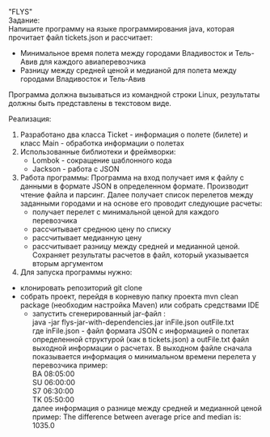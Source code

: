 "FLYS"<br>
Задание:<br>
Напишите программу на языке программирования java, которая прочитает файл tickets.json и рассчитает:
- Минимальное время полета между городами Владивосток и Тель-Авив для каждого авиаперевозчика
- Разницу между средней ценой и медианой для полета между городами Владивосток и Тель-Авив

Программа должна вызываться из командной строки Linux, результаты должны быть представлены в текстовом виде.

   Реализация:
1. Разработано два класса Ticket - информация о полете (билете)
и класс Main - обработка информации о полетах
2. Использованные библиотеки и фреймворки:
   - Lombok - сокращение шаблонного кода
   - Jackson - работа с JSON
3. Работа программы:
   Программа на вход получает имя к файлу с данными в формате JSON в определенном формате.
   Производит чтение файла и парсинг.
   Далее получает список перелетов между заданными городами и на основе его проводит следующие расчеты:
   - получает перелет с минимальной ценой для каждого перевозчика
   - рассчитывает среднюю цену по списку
   - рассчитывает медианную цену
   - рассчитывает разницу между средней и медианной ценой.
   Сохраняет результаты расчетов в файл, который указывается вторым аргументом
4. Для запуска программы нужно:
- клонировать репозиторий git clone 
- собрать проект, перейдя в корневую папку проекта mvn clean package (необходим настройка Maven) или собрать средствами IDE
  - запустить сгенерированный jar-файл :<br>
      java -jar flys-jar-with-dependencies.jar inFile.json outFile.txt<br>
    где inFile.json - файл формата JSON с информацией о полетах определенной структурой (как в tickets.json)
    а outFile.txt файл выходной информации о расчетах.
    В выходном файле сначала показывается информация о минимальном времени перелета у перевозчика
    пример:<br>
    BA 08:05:00<br>
    SU 06:00:00<br>
    S7 06:30:00<br>
    TK 05:50:00<br>
    далее информация о разнице между средней и медианной ценой<br>
    пример: The difference between average price and median is: 1035.0
  
   

